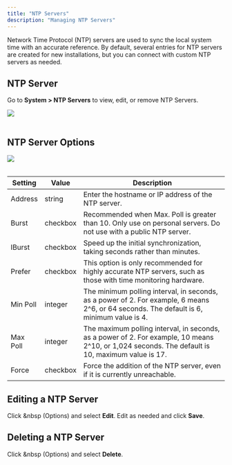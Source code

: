 ```yaml
---
title: "NTP Servers"
description: "Managing NTP Servers"
---
```


Network Time Protocol (NTP) servers are used to sync the local system time with an accurate reference.
By default, several entries for NTP servers are created for new installations, but you can connect with custom NTP servers as needed.

## NTP Server

Go to **System > NTP Servers** to view, edit, or remove NTP Servers.

<img src="/images/TN-12.0-NTP-1.PNG">
<br><br>

## NTP Server Options

<img src="/images/TN-12.0-NTP-2.PNG">
<br><br>

| Setting  | Value    | Description                                                                                                                                      |
|----------|----------|--------------------------------------------------------------------------------------------------------------------------------------------------|
| Address  | string   | Enter the hostname or IP address of the NTP server.                                                                                              |
| Burst    | checkbox | Recommended when Max. Poll is greater than 10. Only use on personal servers. Do not use with a public NTP server.                                |
| IBurst   | checkbox | Speed up the initial synchronization, taking seconds rather than minutes.                                                                        |
| Prefer   | checkbox | This option is only recommended for highly accurate NTP servers, such as those with time monitoring hardware.                                    |
| Min Poll | integer  | The minimum polling interval, in seconds, as a power of 2. For example, 6 means 2^6, or 64 seconds. The default is 6, minimum value is 4.        |
| Max Poll | integer  | The maximum polling interval, in seconds, as a power of 2. For example, 10 means 2^10, or 1,024 seconds. The default is 10, maximum value is 17. |
| Force    | checkbox | Force the addition of the NTP server, even if it is currently unreachable.                                                                       |

## Editing a NTP Server

Click <i class="fas fa-ellipsis-v" aria-hidden="true" title="Options"></i> &nbsp (Options) and select **Edit**.
Edit as needed and click **Save**.

## Deleting a NTP Server

Click <i class="fas fa-ellipsis-v" aria-hidden="true" title="Options"></i>&nbsp (Options) and select **Delete**.
